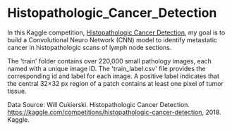 # Histopathologic_Cancer_Detection

In this Kaggle competition, [Histopathologic Cancer Detection](https://www.kaggle.com/competitions/histopathologic-cancer-detection/overview), my goal is to build a Convolutional Neuro Network (CNN) model to identify metastatic cancer in histopathologic scans of lymph node sections.

The 'train' folder contains over 220,000 small pathology images, each named with a unique image ID. The 'train_label.csv' file provides the corresponding id and label for each image. A positive label indicates that the central 32×32 px region of a patch contains at least one pixel of tumor tissue.

Data Source: Will Cukierski. Histopathologic Cancer Detection. https://kaggle.com/competitions/histopathologic-cancer-detection, 2018. Kaggle.
